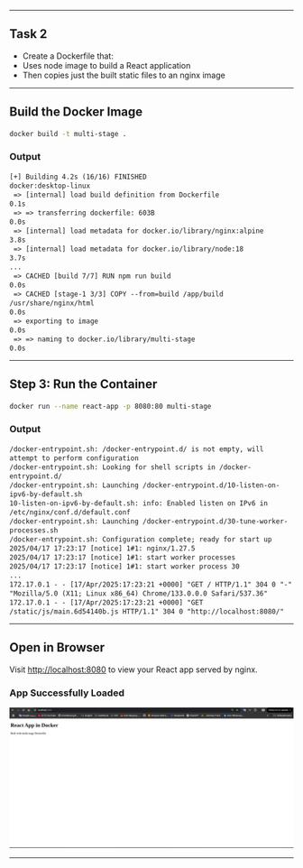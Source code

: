 
---
##  Task 2
- Create a Dockerfile that:
- Uses node image to build a React application
- Then copies just the built static files to an nginx image

---

## Build the Docker Image

```bash
docker build -t multi-stage .
```

### Output

```plaintext
[+] Building 4.2s (16/16) FINISHED                                                                                                                                            docker:desktop-linux
 => [internal] load build definition from Dockerfile                                                                                                                                          0.1s
 => => transferring dockerfile: 603B                                                                                                                                                          0.0s
 => [internal] load metadata for docker.io/library/nginx:alpine                                                                                                                               3.8s
 => [internal] load metadata for docker.io/library/node:18                                                                                                                                    3.7s
...
 => CACHED [build 7/7] RUN npm run build                                                                                                                                                      0.0s
 => CACHED [stage-1 3/3] COPY --from=build /app/build /usr/share/nginx/html                                                                                                                   0.0s
 => exporting to image                                                                                                                                                                        0.0s
 => => naming to docker.io/library/multi-stage                                                                                                                                                0.0s
```

---

##  Step 3: Run the Container

```bash
docker run --name react-app -p 8080:80 multi-stage
```

### Output

```plaintext
/docker-entrypoint.sh: /docker-entrypoint.d/ is not empty, will attempt to perform configuration
/docker-entrypoint.sh: Looking for shell scripts in /docker-entrypoint.d/
/docker-entrypoint.sh: Launching /docker-entrypoint.d/10-listen-on-ipv6-by-default.sh
10-listen-on-ipv6-by-default.sh: info: Enabled listen on IPv6 in /etc/nginx/conf.d/default.conf
/docker-entrypoint.sh: Launching /docker-entrypoint.d/30-tune-worker-processes.sh
/docker-entrypoint.sh: Configuration complete; ready for start up
2025/04/17 17:23:17 [notice] 1#1: nginx/1.27.5
2025/04/17 17:23:17 [notice] 1#1: start worker processes
2025/04/17 17:23:17 [notice] 1#1: start worker process 30
...
172.17.0.1 - - [17/Apr/2025:17:23:21 +0000] "GET / HTTP/1.1" 304 0 "-" "Mozilla/5.0 (X11; Linux x86_64) Chrome/133.0.0.0 Safari/537.36"
172.17.0.1 - - [17/Apr/2025:17:23:21 +0000] "GET /static/js/main.6d54140b.js HTTP/1.1" 304 0 "http://localhost:8080/"
```

---

## Open in Browser

Visit [http://localhost:8080](http://localhost:8080) to view your React app served by nginx.

### App Successfully Loaded

![React App Validation](react-app-validation.png)


---

